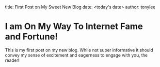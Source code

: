 title: First Post on My Sweet New Blog
date: <today's date>
author: tonylee

# I am On My Way To Internet Fame and Fortune!

This is my first post on my new blog. While not super informative it
should convey my sense of excitement and eagerness to engage with you,
the reader!